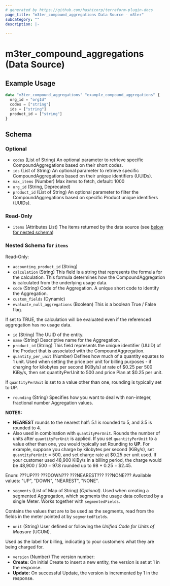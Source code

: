 ```yaml
---
# generated by https://github.com/hashicorp/terraform-plugin-docs
page_title: "m3ter_compound_aggregations Data Source - m3ter"
subcategory: ""
description: |-
  
---
```


# m3ter_compound_aggregations (Data Source)



## Example Usage

```terraform
data "m3ter_compound_aggregations" "example_compound_aggregations" {
  org_id = "orgId"
  codes = ["string"]
  ids = ["string"]
  product_id = ["string"]
}
```

<!-- schema generated by tfplugindocs -->
## Schema

### Optional

- `codes` (List of String) An optional parameter to retrieve specific CompoundAggregations based on their short codes.
- `ids` (List of String) An optional parameter to retrieve specific CompoundAggregations based on their unique identifiers (UUIDs).
- `max_items` (Number) Max items to fetch, default: 1000
- `org_id` (String, Deprecated)
- `product_id` (List of String) An optional parameter to filter the CompoundAggregations based on specific Product unique identifiers (UUIDs).

### Read-Only

- `items` (Attributes List) The items returned by the data source (see [below for nested schema](#nestedatt--items))

<a id="nestedatt--items"></a>
### Nested Schema for `items`

Read-Only:

- `accounting_product_id` (String)
- `calculation` (String) This field is a string that represents the formula for the calculation. This formula determines how the CompoundAggregation is calculated from the underlying usage data.
- `code` (String) Code of the Aggregation. A unique short code to identify the Aggregation.
- `custom_fields` (Dynamic)
- `evaluate_null_aggregations` (Boolean) This is a boolean True / False flag. 

If set to TRUE, the calculation will be evaluated even if the referenced aggregation has no usage data.
- `id` (String) The UUID of the entity.
- `name` (String) Descriptive name for the Aggregation.
- `product_id` (String) This field represents the unique identifier (UUID) of the Product that is associated with the CompoundAggregation.
- `quantity_per_unit` (Number) Defines how much of a quantity equates to 1 unit. Used when setting the price per unit for billing purposes - if charging for kilobytes per second (KiBy/s) at rate of $0.25 per 500 KiBy/s, then set quantityPerUnit to 500 and price Plan at $0.25 per unit.

If `quantityPerUnit` is set to a value other than one, rounding is typically set to UP.
- `rounding` (String) Specifies how you want to deal with non-integer, fractional number Aggregation values.

**NOTES:**
* **NEAREST** rounds to the nearest half: 5.1 is rounded to 5, and 3.5 is rounded to 4.
* Also used in combination with `quantityPerUnit`. Rounds the number of units after `quantityPerUnit` is applied. If you set `quantityPerUnit` to a value other than one, you would typically set Rounding to **UP**. For example, suppose you charge by kilobytes per second (KiBy/s), set `quantityPerUnit` = 500, and set charge rate at $0.25 per unit used. If your customer used 48,900 KiBy/s in a billing period, the charge would be 48,900 / 500 = 97.8 rounded up to 98 * 0.25 = $2.45.

Enum: ???UP??? ???DOWN??? ???NEAREST??? ???NONE???
Available values: "UP", "DOWN", "NEAREST", "NONE".
- `segments` (List of Map of String) *(Optional)*. Used when creating a segmented Aggregation, which segments the usage data collected by a single Meter. Works together with `segmentedFields`.

Contains the values that are to be used as the segments, read from the fields in the meter pointed at by `segmentedFields`.
- `unit` (String) User defined or following the *Unified Code for Units of Measure* (UCUM). 

Used as the label for billing, indicating to your customers what they are being charged for.
- `version` (Number) The version number:
- **Create:** On initial Create to insert a new entity, the version is set at 1 in the response.
- **Update:** On successful Update, the version is incremented by 1 in the response.
